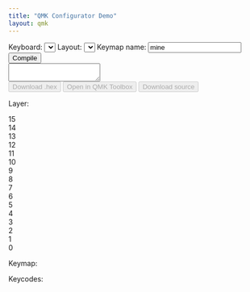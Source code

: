 ```yaml
---
title: "QMK Configurator Demo"
layout: qmk
---
```


<select id="template" style="display:none;">
    <option id="templateOption"></option>
</select>
<div id="controller">
  <div id="controller-top">
    <label>Keyboard: <select id="keyboard" onChange=" setSelectWidth(this);"></select></label> 
    <label>Layout: <select id="layout" onChange=" setSelectWidth(this);"></select></label>
    <label id="keymap-name-label">Keymap name: <input id="keymap-name" type="text" value="mine" /></label>
    <button id="compile">Compile</button>
  </div><textarea id="status" readonly></textarea><div id="controller-bottom">
    <button id="hex" disabled>Download .hex</button>
    <button id="toolbox" disabled>Open in QMK Toolbox</button>
    <button id="source" disabled>Download source</button>
  </div>
</div>
<div class="split-content">
  <div class="left-side">
    <p><label>Layer:</label></p>
    <div id="layers">
      <div class="layer">15</div>
      <div class="layer">14</div>
      <div class="layer">13</div>
      <div class="layer">12</div>
      <div class="layer">11</div>
      <div class="layer">10</div>
      <div class="layer">9</div>
      <div class="layer">8</div>
      <div class="layer">7</div>
      <div class="layer">6</div>
      <div class="layer">5</div>
      <div class="layer">4</div>
      <div class="layer">3</div>
      <div class="layer">2</div>
      <div class="layer">1</div>
      <div class="layer active">0</div>
    </div>
  </div>
  <div class="right-side">
    <p><label>Keymap:</label></p>
    <div id="visual-keymap"></div>
  </div>
</div>
<p style="clear:both">
  <label>Keycodes:</label>
  <div id="keycodes"></div>
</p>
<style>

#compile, #hex, #toolbox, #source {
  float: right;
  line-height: 120%;
  margin: 0px 4px 0px 0px;
  border-radius: 3px;
  background-color: #49ad4c;
  color: white;
  border: 0px solid #000;
  padding: 3px 6px;
  cursor: pointer;
}

#compile, #hex {
  margin: 0px;
}

#source, #toolbox {
  float: left;
}

#compile:disabled, #hex:disabled, #toolbox:disabled, #source:disabled {
  background: #ccc;
  color: #999;
  cursor: unset;
}

#controller-top {
  padding: 5px;
  border-radius:  5px 5px 0px 0px;
  background: #eee;
  border-color: #ccc;
  border-style: solid;
  border-width: 1px 1px 0px 1px;
  margin: 0px auto;
  box-sizing: border-box;
  -moz-box-sizing: border-box;
  -webkit-box-sizing: border-box;
  overflow: hidden;
  line-height: 100%;
}

select, input, label, button {
  font-family: monospace;
  font-size: 12px;
}

#status {
  padding: 2px 5px;
  background: #333;
  color: #fff;
  border: 1px solid #000;
  font-family: monospace;
  white-space: pre;
  overflow-y: scroll;
  height: 200px;
  font-size: 12px;
  width: 100%;
  margin: 0px auto;
  box-sizing: border-box;
  -moz-box-sizing: border-box;
  -webkit-box-sizing: border-box;
  display: block;
}

#controller-bottom {
  padding: 5px;
  border-radius: 0px 0px 5px 5px;
  background: #eee;
  border-color: #ccc;
  border-style: solid;
  border-width: 0px 1px 1px 1px;
  margin: 0px auto;
  box-sizing: border-box;
  -moz-box-sizing: border-box;
  -webkit-box-sizing: border-box;
  overflow: hidden;
  line-height: 100%;
}

#layers {
  column-count: 2;
  padding-right: 10px;
}

#layers:before {
  border-left: 1px dashed #ccc;
  border-right: 1px dashed #ccc;
  content: "";
  height: 250px;
  position: absolute;
  left: 12px;
  width: 38px;
  z-index: -1;
}

.layer {
  width: 25px;
  height: 25px;
  border-radius: 25px;
  box-sizing: border-box;
  -moz-box-sizing: border-box;
  -webkit-box-sizing: border-box;
  border: 1px solid #ccc;
  display: flex;
  justify-content: space-around;
  align-items: center;
  line-height: 80%;
  font-size: 80%;
  margin-bottom: 10px;
  background: #fff;
}

.layer:hover {
  cursor: pointer;
  background: #eee;
}

.layer.active {
  background: #ccc;
  color: #fff;
}

.layer.non-empty {
  font-weight: bold;
}

.split-content {
}

.left-side {
  float: left;
}

.right-side {
  float: left;
}

#visual-keymap {
  position: relative;
  height: 300px;
}

.key {
  border: #ccc 1px solid;
  border-radius: 2px;
  position: absolute;
  box-sizing: border-box;
  -moz-box-sizing: border-box;
  -webkit-box-sizing: border-box;
  display: flex;
  justify-content: space-around;
  align-items: center;
  text-align: center;
  background: #fff;
  line-height: 100%;
  padding: 1px;
}

.key.disabled {
  background: #eee;
}
.key.disabled:before {
  content:"N/A";
  color: #ccc;
}

.key.active-key {
  background: #d4f9d1;
}

#keycodes {
  position: relative;
  box-sizing: border-box;
  -moz-box-sizing: border-box;
  -webkit-box-sizing: border-box;
  padding: 5px 0px 0px 5px;
  background: #eee;
  float: left;
  border-radius: 4px;
  border: 1px #ccc solid;
}

.keycode {
  width: 32px;
  height: 32px;
  margin: 0px 5px 5px 0px;
  border: #ccc 1px solid;
  border-radius: 2px;
  box-sizing: border-box;
  display: flex;
  justify-content: space-around;
  align-items: center;
  text-align: center;
  user-select: none;
  cursor: move; /* fallback if grab cursor is unsupported */
  cursor: grab;
  cursor: -moz-grab;
  cursor: -webkit-grab;
  background: #fff;
  float: left;
  font-size: 70%;
  line-height: 99%;
}

.keycode-1250 {
  width: 41.25px;
}
.keycode-1500 {
  width: 50.5px;
}
.keycode-1750 {
  width: 59.75px;
}
.keycode-2000 {
  width: 69px;
}
.keycode-2250 {
  width: 78.25px;
}

.space {
  height: 32px;
  margin: 0px 5px 5px 0px;
  box-sizing: border-box;
  display: flex;
  justify-content: space-around;
  align-items: center;
  text-align: center;
  user-select: none;
  float: left;
  font-size: 70%;
  line-height: 99%;
}

.space-250 {
  width: 4.25px;
}
.space-500 {
  width: 13.5px;
}
.space-750 {
  width: 22.75px;
}
.space-1000 {
  width: 32px;
}
.space-1250 {
  width: 41.25px;
}
.space-1500 {
  width: 50.5px;
}
.space-3500 {
  width: 124.5px;
}
.space-0 {
  width: 0px;
  margin: 0px;
  clear: left;
}

.keycode:active { 
  cursor: grabbing;
  cursor: -moz-grabbing;
  cursor: -webkit-grabbing;
  /*opacity: .5;
  -moz-transform: scale(.8);
  -webkit-transform: scale(.8);
  transform: scale(.8);*/
}

</style>

<script>
layouts = {};
keymap = [];
layer = 0;
keycodes = [
  {"name":"Esc", "code":"KC_ESC"},
  {"width":1000},
  {"name":"F1", "code":"KC_F1"},
  {"name":"F2", "code":"KC_F2"},
  {"name":"F3", "code":"KC_F3"},
  {"name":"F4", "code":"KC_F4"},
  {"width":500},
  {"name":"F5", "code":"KC_F5"},
  {"name":"F6", "code":"KC_F6"},
  {"name":"F7", "code":"KC_F7"},
  {"name":"F8", "code":"KC_F8"},
  {"width":500},
  {"name":"F9", "code":"KC_F9"},
  {"name":"F10", "code":"KC_F10"},
  {"name":"F11", "code":"KC_F11"},
  {"name":"F12", "code":"KC_F12"},
  {"width":250},
  {"name":"Print Screen", "code":"KC_PSCR"},
  {"name":"Scroll Lock", "code":"KC_SLCK"},
  {"name":"Pause", "code":"KC_PAUS"},
  {"width":0},


  {"name":"~ `", "code":"KC_GRV"},
  {"name":"! 1", "code":"KC_1"},
  {"name":"@ 2", "code":"KC_2"},
  {"name":"# 3", "code":"KC_3"},
  {"name":"$ 4", "code":"KC_4"},
  {"name":"% 5", "code":"KC_5"},
  {"name":"^ 6", "code":"KC_6"},
  {"name":"& 7", "code":"KC_7"},
  {"name":"* 8", "code":"KC_8"},
  {"name":"( 9", "code":"KC_9"},
  {"name":") 0", "code":"KC_0"},
  {"name":"_ -", "code":"KC_MINS"},
  {"name":"+ =", "code":"KC_EQL"},
  {"name":"Yen", "code":"KC_JYEN"},
  {"name":"Back Space", "code":"KC_BSPC"},
  {"width":250},
  {"name":"Insert", "code":"KC_INS"},
  {"name":"Home", "code":"KC_HOME"},
  {"name":"Page Up", "code":"KC_PGUP"},
  {"width":250},
  {"name":"Num Lock", "code":"KC_NLCK"},
  {"name":"/", "code":"KC_PSLS"},
  {"name":"*", "code":"KC_PAST"},
  {"name":"-", "code":"KC_PMNS"},
  {"width":0},



  {"name":"Tab", "code":"KC_TAB", "width":1500},
  {"name":"q", "code":"KC_Q"},
  {"name":"w", "code":"KC_W"},
  {"name":"e", "code":"KC_E"},
  {"name":"r", "code":"KC_R"},
  {"name":"t", "code":"KC_T"},
  {"name":"y", "code":"KC_Y"},
  {"name":"u", "code":"KC_U"},
  {"name":"i", "code":"KC_I"},
  {"name":"o", "code":"KC_O"},
  {"name":"p", "code":"KC_P"},
  {"name":"{ [", "code":"KC_LBRC"},
  {"name":"} ]", "code":"KC_RBRC"},
  {"name":"| \\", "code":"KC_BSLS", "width":1500},
  {"width":250},
  {"name":"Del", "code":"KC_DEL"},
  {"name":"End", "code":"KC_END"},
  {"name":"Page Down", "code":"KC_PGDN"},
  {"width":250},
  {"name":"7", "code":"KC_P7"},
  {"name":"8", "code":"KC_P8"},
  {"name":"9", "code":"KC_P9"},
  {"name":"+", "code":"KC_PPLS"},
  {"width":0},


  {"name":"Caps Lock", "code":"KC_CAPS", "width":1750},
  {"name":"a", "code":"KC_A"},
  {"name":"s", "code":"KC_S"},
  {"name":"d", "code":"KC_D"},
  {"name":"f", "code":"KC_F"},
  {"name":"g", "code":"KC_G"},
  {"name":"h", "code":"KC_H"},
  {"name":"j", "code":"KC_J"},
  {"name":"k", "code":"KC_K"},
  {"name":"l", "code":"KC_L"},
  {"name":": ;", "code":"KC_SCLN"},
  {"name":"\" '", "code":"KC_QUOT"},
  {"name":"NUHS", "code":"KC_NUHS"},
  {"name":"Enter", "code":"KC_ENT", "width":1250},
  {"width":3500},
  {"name":"4", "code":"KC_P4"},
  {"name":"5", "code":"KC_P5"},
  {"name":"6", "code":"KC_P6"},
  {"name":",", "code":"KC_PCMM"},
  {"width":0},

  {"name":"Left Shift", "code":"KC_LSFT", "width":1250},
  {"name":"NUBS", "code":"KC_NUBS"},
  {"name":"z", "code":"KC_Z"},
  {"name":"x", "code":"KC_X"},
  {"name":"c", "code":"KC_C"},
  {"name":"v", "code":"KC_V"},
  {"name":"b", "code":"KC_B"},
  {"name":"n", "code":"KC_N"},
  {"name":"m", "code":"KC_M"},
  {"name":"< ,", "code":"KC_COMM"},
  {"name":"> .", "code":"KC_DOT"},
  {"name":"? /", "code":"KC_SLSH"},
  {"name":"Ro", "code":"KC_RO"},
  {"name":"Right Shift", "code":"KC_RSFT", "width":1750},
  {"width":1250},
  {"name":"Up", "code":"KC_UP"},
  {"width":1250},
  {"name":"1", "code":"KC_P1"},
  {"name":"2", "code":"KC_P2"},
  {"name":"4", "code":"KC_P3"},
  {"name":"=", "code":"KC_PEQL"},
  {"width":0},

  {"name":"Left Ctrl", "code":"KC_LCTL", "width":1250},
  {"name":"Left OS", "code":"KC_LGUI", "width":1250},
  {"name":"Left Alt", "code":"KC_LALT", "width":1250},
  {"name":"MHEN", "code":"KC_MHEN"},
  {"name":"HANJ", "code":"KC_HANJ"},
  {"name":"Space", "code":"KC_SPC", "width":1250},
  {"name":"HAEN", "code":"KC_HAEN"},
  {"name":"HENK", "code":"KC_HENK"},
  {"name":"KANA", "code":"KC_KANA"},
  {"name":"Right Alt", "code":"KC_RALT", "width":1250},
  {"name":"Right OS", "code":"KC_RGUI", "width":1250},
  {"name":"Menu", "code":"KC_APP", "width":1250},
  {"name":"Right Ctrl", "code":"KC_RCTL", "width":1250},
  {"width":250},
  {"name":"Left", "code":"KC_LEFT"},
  {"name":"Down", "code":"KC_DOWN"},
  {"name":"Right", "code":"KC_RGHT"},
  {"width":250},
  {"name":"0", "code":"KC_P0", "width":2000},
  {"name":".", "code":"KC_PDOT"},
  {"name":"Enter", "code":"KC_PENT"},
  {"width":0},
  {"width":0},


  {"name":"N/A", "code":"KC_NO", title:"Nothing"},
  {"name":"⍖", "code":"KC_TRNS", "title":"Pass-through"},
  {"width":0},
  {"width":0},


  {"name":"a", "code":"KC_A"},
  {"name":"b", "code":"KC_B"},
  {"name":"c", "code":"KC_C"},
  {"name":"d", "code":"KC_D"},
  {"name":"e", "code":"KC_E"},
  {"name":"f", "code":"KC_F"},
  {"name":"g", "code":"KC_G"},
  {"name":"h", "code":"KC_H"},
  {"name":"i", "code":"KC_I"},
  {"name":"j", "code":"KC_J"},
  {"name":"k", "code":"KC_K"},
  {"name":"l", "code":"KC_L"},
  {"name":"m", "code":"KC_M"},
  {"name":"n", "code":"KC_N"},
  {"name":"o", "code":"KC_O"},
  {"name":"p", "code":"KC_P"},
  {"name":"q", "code":"KC_Q"},
  {"name":"r", "code":"KC_R"},
  {"name":"s", "code":"KC_S"},
  {"name":"t", "code":"KC_T"},
  {"name":"u", "code":"KC_U"},
  {"name":"v", "code":"KC_V"},
  {"name":"w", "code":"KC_W"},
  {"name":"x", "code":"KC_X"},
  {"name":"y", "code":"KC_Y"},
  {"name":"z", "code":"KC_Z"},
  {"width":0},
  {"width":0},


  {"name":"Vol Down", "code":"KC_VOLD"},
  {"name":"Vol Up", "code":"KC_VOLU"},
  {"name":"Mute", "code":"KC_MUTE"},
  {"name":"Power", "code":"KC_PWR"},
  {"name":"Help", "code":"KC_HELP"},
  {"name":"Stop", "code":"KC_STOP"},
  {"name":"Again", "code":"KC_AGIN"},
  {"name":"Menu", "code":"KC_MENU"},
  {"name":"Undo", "code":"KC_UNDO"},
  {"name":"Select", "code":"KC_SLCT"},
  {"name":"Copy", "code":"KC_COPY"},
  {"name":"Exec", "code":"KC_EXEC"},
  {"name":"Paste", "code":"KC_PSTE"},
  {"name":"Find", "code":"KC_FIND"},
  {"name":"Cut", "code":"KC_CUT"},
];

job_id = "";
hex_stream = "";
hex_filename = "";
keyboards = [];
status = "";

function setSelectWidth(s) {
  var sel = $(s);
  $('#templateOption').text( sel.val() );
  sel.width( $('#template').width() * 1.03 );
}

setSelectWidth($("#keyboard"));
setSelectWidth($("#layout"));

function reset_keymap() {
  keymap = [];
  $(".layer.non-empty").removeClass("non-empty");
}

function keyboard_from_hash() {
  if (keyboards.indexOf(window.location.hash.replace(/\#\//ig,"")) != -1) {
    return window.location.hash.replace(/\#\//ig,"");
  } else if (keyboards.indexOf(window.location.hash.replace(/\#\//ig,"").replace(/\/[^\/]+$/ig, "")) != -1) {
    return window.location.hash.replace(/\#\//ig,"").replace(/\/[^\/]+$/ig, "");
  } else {
    return false;
  }
}

$(document).ready(function() {


  $(window).on('hashchange', function() {
    console.log(window.location.hash);

    if (keyboard_from_hash()) {
      reset_keymap();
      $("#keyboard").val(keyboard_from_hash());
      setSelectWidth($("#keyboard"));
      load_layouts($("#keyboard").val());
    }
  });


  $.each(keycodes, function(k, d) {
    if (d.code) {
      $("#keycodes").append($("<div>", {
        class: "keycode keycode-" + d.width,
        "data-code": d.code,
        "data-type": "keycode",
        html: d.name,
        title: d.title
      }));
    } else {
      $("#keycodes").append($("<div>", {
        class: "space space-" + d.width,
      }));
    }
  });

  $(".keycode").each(function(k, d) {
    $(d).draggable({
      revert: true,
      revertDuration: 100
    });
  });

  // $(document).on("dropover", ".key", function(e) {
  //   $(e.target).addClass("active-key");
  // });

  // $(document).on("dropout", ".key", function(e) {
  //   $(e.target).removeClass("active-key");
  // });

  function load_layouts(keyboard) {
    $.get("http://compile.qmk.fm/v1/keyboards/" + keyboard, function(data) {
      if (data.keyboards[keyboard]) {
        $("#layout").find('option').remove();
        layouts = {};
        $.each(data.keyboards[keyboard].layouts, function(k, d) {
          $("#layout").append($('<option>', {
            value: k,
            text: k
          }));
          layouts[k] = d;
        });
        setSelectWidth($("#layout"));
        render_layout($("#layout").val());
      } else {

      }
    });
  }

  function render_layout(layout) {
    var key_width = 40;
    var key_height = 40;
    var key_x_spacing = 45;
    var key_y_spacing = 45;
    $("#visual-keymap").find("*").remove();
    if (!keymap[layer])
      keymap[layer] = {};
    $.each(layouts[layout], function(k, d) {
      var key = $('<div>', {
        class: "key disabled",
        style: "left: " + (d.x * key_x_spacing) + "px; top: " + (d.y * key_y_spacing) + "px; width: " + ((d.w * key_x_spacing) - (key_x_spacing - key_width)) + "px; height: " + key_height + "px",
        id: "key-"+k,
        "data-index": k,
        "data-type": "key"
      });
      if (keymap[layer][k] && keymap[layer][k].code != "KC_NO") {
        $(key).html(keymap[layer][k].name);
        $(key).attr("data-code", keymap[layer][k].code);
        $(key).removeClass("disabled");
      } else {
        keymap[layer][k] = {name: "", code: "KC_NO"};
        $(key).attr("data-code", "KC_NO");
      }
      $(key).droppable({
        over: function(event, ui) {
          if (ui.helper[0].dataset.type == "keycode")
            $(this).addClass("active-key");
          else
            console.log(ui);
        },
        out: function(event, ui) {
          if (ui.helper[0].dataset.type == "keycode")
            $(this).removeClass("active-key");
        },
        drop: function(event, ui) {
          if (ui.helper[0].dataset.type == "keycode") {
            $(this).removeClass("active-key");
            if (ui.helper[0].dataset.code != "KC_NO") {
              $(".layer.active").addClass("non-empty");
              $(this).removeClass("disabled");
              $(this).html(ui.helper[0].innerHTML);
            } else {
              $(this).addClass("disabled");
              $(this).html("");
            }
            $(this).attr("data-code", ui.helper[0].dataset.code);
            // $(this).draggable({revert: true, revertDuration: 100});
            keymap[layer][k] = { name: ui.helper[0].innerHTML, code: ui.helper[0].dataset.code };
          } else if (ui.helper[0].dataset.type == "key") {
            console.log(ui);
          }
        }
      });

      $("#visual-keymap").append(key);
    });
  }

  $.get("http://compile.qmk.fm/v1/keyboards", function(data) { 
    keyboards = data;
    $.each(data, function(k, d) { 
      $("#keyboard").append($('<option>', { 
        value: d,
        text : d
      }));
    });
    if (keyboard_from_hash()) {
      $("#keyboard").val(keyboard_from_hash());
    }
    setSelectWidth($("#keyboard"));
    load_layouts($("#keyboard").val());
  });

  $("#keyboard").change(function() {
    // reset_keymap();
    window.location.hash = "#/" + $("#keyboard").val();
    // load_layouts($("#keyboard").val());
  });

  $("#layout").change(function() {
    render_layout($("#layout").val());
  });

  $(".layer").click(function(e) {
    $(".layer.active").removeClass("active");
    $(e.target).addClass("active");
    layer = e.target.innerHTML;
    render_layout($("#layout").val());
  });

  $("#compile").click(function() {
    $("#compile").attr("disabled", "disabled");
    var layers = [];
    $.each(keymap, function(k, d) {
      layers[k] = [];
      $.each(keymap[k], function(l, e) {
        layers[k][l] = e.code;
      });
    });
    var data = {
      "keyboard": $("#keyboard").val(),
      "keymap": $("#keymap-name").val(),
      "layout": $("#layout").val(),
      "layers": layers
    }
    console.log(JSON.stringify(data));
    $("#status").append("* Sending " + $("#keyboard").val() + ":" + $("#keymap-name").val());
    $.ajax({
        'type': 'POST',
        'url': "http://compile.qmk.fm/v1/compile",
        'contentType': 'application/json',
        'data': JSON.stringify(data),
        'dataType': 'json',
        'success': function(d) {
          if (d.enqueued) {
            $("#status").append("\n* Received job_id: " + d.job_id);
            job_id = d.job_id;
            check_status();
          }
        }
    });

  });

  function check_status() {
    $.get("http://compile.qmk.fm/v1/compile/" + job_id, function(data) {
      console.log(data);
      if (data.status == "finished") {
        $("#status").append("\n* Finished:\n" + data.result.output.replace(/\[.*m/gi, ""));
        hex_stream = data.result.firmware;
        hex_filename = data.result.firmware_filename;
        $("#compile").removeAttr("disabled");
        $("#hex").removeAttr("disabled");
        $("#toolbox").removeAttr("disabled");
        $("#source").removeAttr("disabled");
      } else if (data.status == "queued") {
        if (status != "queued")
          $("#status").append("\n* Queueing");
        else
          $("#status").append(".");
        setTimeout(check_status, 500);
      } else if (data.status == "running") {
        if (status != "running")
          $("#status").append("\n* Running");
        else
          $("#status").append(".");
        setTimeout(check_status, 500);
      } else if (data.status == "unknown") {
        $("#compile").removeAttr("disabled");
      } else if (data.status == "failed") {
        $("#status").append("\n* Failed");
        if (data.result)
           $("#status").append("\n* Error:\n" + data.result.output);
        $("#compile").removeAttr("disabled");
      }
      $("#status").scrollTop($("#status")[0].scrollHeight);
      status = data.status;
    });
  }

  function download(filename, text) {
    var element = document.createElement('a');
    element.setAttribute('href', 'data:text/plain;charset=utf-8,' + encodeURIComponent(text));
    element.setAttribute('download', filename);

    element.style.display = 'none';
    document.body.appendChild(element);

    element.click();

    document.body.removeChild(element);
  }

  $("#hex").click(function() {
      // $.get("http://compile.qmk.fm/v1/compile/" + job_id + "/hex", function(data) {
      //   console.log(data);
      // });
      download(hex_filename, hex_stream);
  });

  $("#source").click(function() {
      $.get("http://compile.qmk.fm/v1/compile/" + job_id + "/source", function(data) {
        console.log(data);
      });
  });

});
</script>